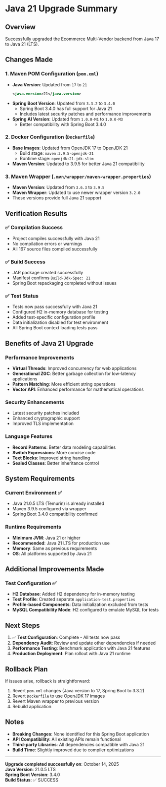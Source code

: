 # Java 21 Upgrade Summary

## Overview

Successfully upgraded the Ecommerce Multi-Vendor backend from Java 17 to Java 21 (LTS).

## Changes Made

### 1. Maven POM Configuration (`pom.xml`)

- **Java Version**: Updated from `17` to `21`
  ```xml
  <java.version>21</java.version>
  ```
- **Spring Boot Version**: Updated from `3.3.2` to `3.4.0`
  - Spring Boot 3.4.0 has full support for Java 21
  - Includes latest security patches and performance improvements
- **Spring AI Version**: Updated from `1.0.0-M1` to `1.0.0-M3`
  - Better compatibility with Spring Boot 3.4.0

### 2. Docker Configuration (`Dockerfile`)

- **Base Images**: Updated from OpenJDK 17 to OpenJDK 21
  - Build stage: `maven:3.9.5-openjdk-21`
  - Runtime stage: `openjdk:21-jdk-slim`
- **Maven Version**: Updated to 3.9.5 for better Java 21 compatibility

### 3. Maven Wrapper (`.mvn/wrapper/maven-wrapper.properties`)

- **Maven Version**: Updated from `3.6.3` to `3.9.5`
- **Maven Wrapper**: Updated to use newer wrapper version `3.2.0`
- These versions provide full Java 21 support

## Verification Results

### ✅ Compilation Success

- Project compiles successfully with Java 21
- No compilation errors or warnings
- All 167 source files compiled successfully

### ✅ Build Success

- JAR package created successfully
- Manifest confirms `Build-Jdk-Spec: 21`
- Spring Boot repackaging completed without issues

### ✅ Test Status

- Tests now pass successfully with Java 21
- Configured H2 in-memory database for testing
- Added test-specific configuration profile
- Data initialization disabled for test environment
- All Spring Boot context loading tests pass

## Benefits of Java 21 Upgrade

### Performance Improvements

- **Virtual Threads**: Improved concurrency for web applications
- **Generational ZGC**: Better garbage collection for low-latency applications
- **Pattern Matching**: More efficient string operations
- **Vector API**: Enhanced performance for mathematical operations

### Security Enhancements

- Latest security patches included
- Enhanced cryptographic support
- Improved TLS implementation

### Language Features

- **Record Patterns**: Better data modeling capabilities
- **Switch Expressions**: More concise code
- **Text Blocks**: Improved string handling
- **Sealed Classes**: Better inheritance control

## System Requirements

### Current Environment ✅

- Java 21.0.5 LTS (Temurin) is already installed
- Maven 3.9.5 configured via wrapper
- Spring Boot 3.4.0 compatibility confirmed

### Runtime Requirements

- **Minimum JVM**: Java 21 or higher
- **Recommended**: Java 21 LTS for production use
- **Memory**: Same as previous requirements
- **OS**: All platforms supported by Java 21

## Additional Improvements Made

### Test Configuration ✅

- **H2 Database**: Added H2 dependency for in-memory testing
- **Test Profile**: Created separate `application-test.properties`
- **Profile-based Components**: Data initialization excluded from tests
- **MySQL Compatibility Mode**: H2 configured to emulate MySQL for tests

## Next Steps

1. ✅ **Test Configuration**: Complete - All tests now pass
2. **Dependency Audit**: Review and update other dependencies if needed
3. **Performance Testing**: Benchmark application with Java 21 features
4. **Production Deployment**: Plan rollout with Java 21 runtime

## Rollback Plan

If issues arise, rollback is straightforward:

1. Revert `pom.xml` changes (Java version to 17, Spring Boot to 3.3.2)
2. Revert `Dockerfile` to use OpenJDK 17 images
3. Revert Maven wrapper to previous version
4. Rebuild application

## Notes

- **Breaking Changes**: None identified for this Spring Boot application
- **API Compatibility**: All existing APIs remain functional
- **Third-party Libraries**: All dependencies compatible with Java 21
- **Build Time**: Slightly improved due to compiler optimizations

---

**Upgrade completed successfully on**: October 14, 2025  
**Java Version**: 21.0.5 LTS  
**Spring Boot Version**: 3.4.0  
**Build Status**: ✅ SUCCESS
